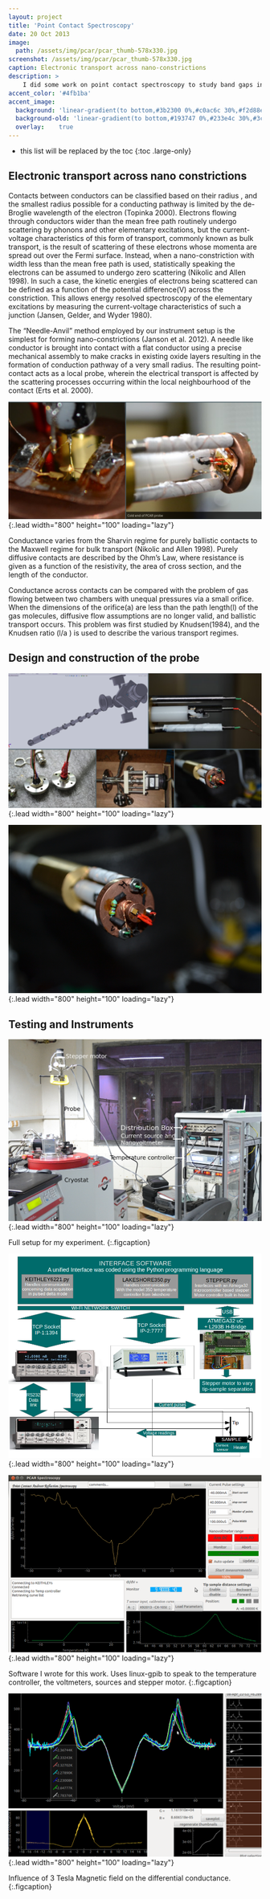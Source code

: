 ```yaml
---
layout: project
title: 'Point Contact Spectroscopy'
date: 20 Oct 2013
image:  
  path: /assets/img/pcar/pcar_thumb-578x330.jpg
screenshot: /assets/img/pcar/pcar_thumb-578x330.jpg
caption: Electronic transport across nano-constrictions
description: >
    I did some work on point contact spectroscopy to study band gaps in superconductors. The image shows a gold film with a Niobium needle forming a point contact.
accent_color: '#4fb1ba'
accent_image:
  background: 'linear-gradient(to bottom,#3b2300 0%,#c0ac6c 30%,#f2d88e 50%,#f4de8c 70%,#cdccc8 100%)'
  background-old: 'linear-gradient(to bottom,#193747 0%,#233e4c 30%,#3c929e 50%,#d5d5d4 70%,#cdccc8 100%)'
  overlay:    true
---
```


* this list will be replaced by the toc
{:toc .large-only}




## Electronic transport across nano constrictions

Contacts between conductors can be classified based on their radius , and the smallest radius possible for a conducting pathway is limited by the de-Broglie wavelength of the electron (Topinka 2000). Electrons flowing through conductors wider than the mean free path routinely undergo scattering by phonons and other elementary excitations, but the current-voltage characteristics of this form of transport, commonly known as bulk transport, is the result of scattering of these electrons whose momenta are spread out over the Fermi surface. Instead, when a nano-constriction with width less than the mean free path is used, statistically speaking the electrons can be assumed to undergo zero scattering (Nikolic and Allen 1998). In such a case, the kinetic energies of electrons being scattered can be defined as a function of the potential difference(V) across the constriction. This allows energy resolved spectroscopy of the elementary excitations by measuring the current-voltage characteristics of such a junction (Jansen, Gelder, and Wyder 1980).

The “Needle-Anvil” method employed by our instrument setup is the simplest for forming nano-constrictions (Janson et al. 2012). A needle like conductor is brought into contact with a flat conductor using a precise mechanical assembly to make cracks in existing oxide layers resulting in the formation of conduction pathway of a very small radius. The resulting point-contact acts as a local probe, wherein the electrical transport is affected by the scattering processes occurring within the local neighbourhood of the contact (Erts et al. 2000).

![Full-width image](/assets/img/pcar/probe2.png){:.lead width="800" height="100" loading="lazy"}

Conductance varies from the Sharvin regime for purely ballistic contacts to the Maxwell regime for bulk transport (Nikolic and Allen 1998). Purely diffusive contacts are described by the Ohm’s Law, where resistance is given as a function of the resistivity, the area of cross section, and the length of the conductor.

Conductance across contacts can be compared with the problem of gas flowing between two chambers with unequal pressures via a small orifice. When the dimensions of the orifice(a) are less than the path length(l) of the gas molecules, diffusive flow assumptions are no longer valid, and ballistic transport occurs. This problem was first studied by Knudsen(1984), and the Knudsen ratio (l/a ) is used to describe the various transport regimes.

## Design and construction of the probe

![Full-width image](/assets/img/pcar/probe.png){:.lead width="800" height="100" loading="lazy"}


![Full-width image](/assets/img/pcar/pcar_cernox.jpg){:.lead width="800" height="100" loading="lazy"}

## Testing and Instruments


![Full-width image](/assets/img/pcar/setup.jpg){:.lead width="800" height="100" loading="lazy"}

Full setup for my experiment.
{:.figcaption}

![Full-width image](/assets/img/pcar/PCAR_flow.png){:.lead width="800" height="100" loading="lazy"}

![Full-width image](/assets/img/pcar/software.png){:.lead width="800" height="100" loading="lazy"}

Software I wrote for this work. Uses linux-gpib to speak to the temperature controller, the voltmeters, sources and stepper motor.
{:.figcaption}

![Full-width image](/assets/img/pcar/B_field_3T.png){:.lead width="800" height="100" loading="lazy"}

Influence of 3 Tesla Magnetic field on the differential conductance.
{:.figcaption}

